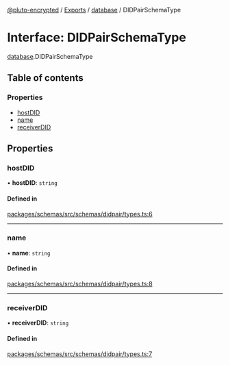 [@pluto-encrypted](../README.md) / [Exports](../modules.md) / [database](../modules/database-1.md) / DIDPairSchemaType

# Interface: DIDPairSchemaType

[database](../modules/database-1.md).DIDPairSchemaType

## Table of contents

### Properties

- [hostDID](database-1.DIDPairSchemaType.md#hostdid)
- [name](database-1.DIDPairSchemaType.md#name)
- [receiverDID](database-1.DIDPairSchemaType.md#receiverdid)

## Properties

### hostDID

• **hostDID**: `string`

#### Defined in

[packages/schemas/src/schemas/didpair/types.ts:6](https://github.com/atala-community-projects/pluto-encrypted/blob/dd87575/packages/schemas/src/schemas/didpair/types.ts#L6)

___

### name

• **name**: `string`

#### Defined in

[packages/schemas/src/schemas/didpair/types.ts:8](https://github.com/atala-community-projects/pluto-encrypted/blob/dd87575/packages/schemas/src/schemas/didpair/types.ts#L8)

___

### receiverDID

• **receiverDID**: `string`

#### Defined in

[packages/schemas/src/schemas/didpair/types.ts:7](https://github.com/atala-community-projects/pluto-encrypted/blob/dd87575/packages/schemas/src/schemas/didpair/types.ts#L7)
